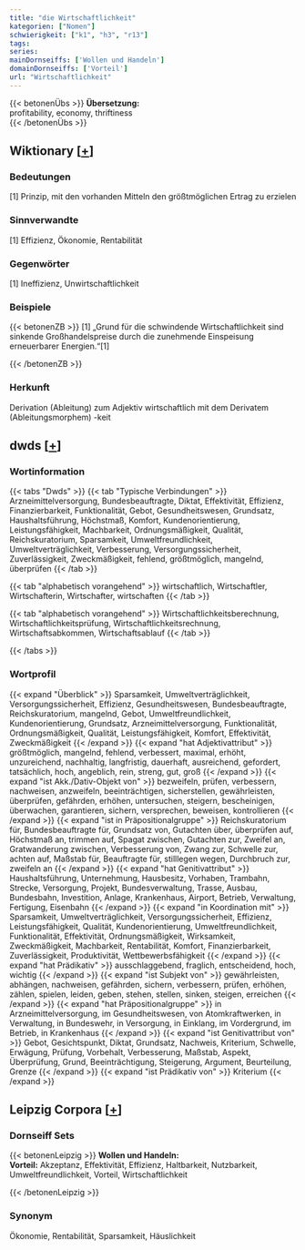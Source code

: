 ```yaml
---
title: "die Wirtschaftlichkeit"
kategorien: ["Nomen"]
schwierigkeit: ["k1", "h3", "r13"]
tags:
series:
mainDornseiffs: ['Wollen und Handeln']
domainDornseiffs: ['Vorteil']
url: "Wirtschaftlichkeit"
---
```


{{< betonenÜbs >}}
**Übersetzung:**  
profitability, economy, thriftiness  
{{< /betonenÜbs >}}

## Wiktionary [[+](https://de.wiktionary.org/wiki/Wirtschaftlichkeit)]

### Bedeutungen
[1] Prinzip, mit den vorhanden Mitteln den größtmöglichen Ertrag zu erzielen  

### Sinnverwandte
[1] Effizienz, Ökonomie,  Rentabilität  

### Gegenwörter
[1] Ineffizienz, Unwirtschaftlichkeit  

### Beispiele
{{< betonenZB >}}
[1] „Grund für die schwindende Wirtschaftlichkeit sind sinkende Großhandelspreise durch die zunehmende Einspeisung erneuerbarer Energien.“[1]  

{{< /betonenZB >}}
### Herkunft
Derivation (Ableitung) zum Adjektiv wirtschaftlich mit dem Derivatem (Ableitungsmorphem) -keit  



## dwds [[+](https://www.dwds.de/wb/Wirtschaftlichkeit)]

### Wortinformation
{{< tabs "Dwds" >}}
{{< tab "Typische Verbindungen" >}}
Arzneimittelversorgung, Bundesbeauftragte, Diktat, Effektivität, Effizienz, Finanzierbarkeit, Funktionalität, Gebot, Gesundheitswesen, Grundsatz, Haushaltsführung, Höchstmaß, Komfort, Kundenorientierung, Leistungsfähigkeit, Machbarkeit, Ordnungsmäßigkeit, Qualität, Reichskuratorium, Sparsamkeit, Umweltfreundlichkeit, Umweltverträglichkeit, Verbesserung, Versorgungssicherheit, Zuverlässigkeit, Zweckmäßigkeit, fehlend, größtmöglich, mangelnd, überprüfen
{{< /tab >}}

{{< tab "alphabetisch vorangehend" >}}
wirtschaftlich, Wirtschaftler, Wirtschafterin, Wirtschafter, wirtschaften
{{< /tab >}}

{{< tab "alphabetisch vorangehend" >}}
Wirtschaftlichkeitsberechnung, Wirtschaftlichkeitsprüfung, Wirtschaftlichkeitsrechnung, Wirtschaftsabkommen, Wirtschaftsablauf
{{< /tab >}}

{{< /tabs >}}

### Wortprofil
{{< expand "Überblick" >}} Sparsamkeit, Umweltverträglichkeit, Versorgungssicherheit, Effizienz, Gesundheitswesen, Bundesbeauftragte, Reichskuratorium, mangelnd, Gebot, Umweltfreundlichkeit, Kundenorientierung, Grundsatz, Arzneimittelversorgung, Funktionalität, Ordnungsmäßigkeit, Qualität, Leistungsfähigkeit, Komfort, Effektivität, Zweckmäßigkeit {{< /expand >}}
{{< expand "hat Adjektivattribut" >}} größtmöglich, mangelnd, fehlend, verbessert, maximal, erhöht, unzureichend, nachhaltig, langfristig, dauerhaft, ausreichend, gefordert, tatsächlich, hoch, angeblich, rein, streng, gut, groß {{< /expand >}}
{{< expand "ist Akk./Dativ-Objekt von" >}} bezweifeln, prüfen, verbessern, nachweisen, anzweifeln, beeinträchtigen, sicherstellen, gewährleisten, überprüfen, gefährden, erhöhen, untersuchen, steigern, bescheinigen, überwachen, garantieren, sichern, versprechen, beweisen, kontrollieren {{< /expand >}}
{{< expand "ist in Präpositionalgruppe" >}} Reichskuratorium für, Bundesbeauftragte für, Grundsatz von, Gutachten über, überprüfen auf, Höchstmaß an, trimmen auf, Spagat zwischen, Gutachten zur, Zweifel an, Gratwanderung zwischen, Verbesserung von, Zwang zur, Schwelle zur, achten auf, Maßstab für, Beauftragte für, stilllegen wegen, Durchbruch zur, zweifeln an {{< /expand >}}
{{< expand "hat Genitivattribut" >}} Haushaltsführung, Unternehmung, Hausbesitz, Vorhaben, Trambahn, Strecke, Versorgung, Projekt, Bundesverwaltung, Trasse, Ausbau, Bundesbahn, Investition, Anlage, Krankenhaus, Airport, Betrieb, Verwaltung, Fertigung, Eisenbahn {{< /expand >}}
{{< expand "in Koordination mit" >}} Sparsamkeit, Umweltverträglichkeit, Versorgungssicherheit, Effizienz, Leistungsfähigkeit, Qualität, Kundenorientierung, Umweltfreundlichkeit, Funktionalität, Effektivität, Ordnungsmäßigkeit, Wirksamkeit, Zweckmäßigkeit, Machbarkeit, Rentabilität, Komfort, Finanzierbarkeit, Zuverlässigkeit, Produktivität, Wettbewerbsfähigkeit {{< /expand >}}
{{< expand "hat Prädikativ" >}} ausschlaggebend, fraglich, entscheidend, hoch, wichtig {{< /expand >}}
{{< expand "ist Subjekt von" >}} gewährleisten, abhängen, nachweisen, gefährden, sichern, verbessern, prüfen, erhöhen, zählen, spielen, leiden, geben, stehen, stellen, sinken, steigen, erreichen {{< /expand >}}
{{< expand "hat Präpositionalgruppe" >}} in Arzneimittelversorgung, im Gesundheitswesen, von Atomkraftwerken, in Verwaltung, in Bundeswehr, in Versorgung, in Einklang, im Vordergrund, im Betrieb, in Krankenhaus {{< /expand >}}
{{< expand "ist Genitivattribut von" >}} Gebot, Gesichtspunkt, Diktat, Grundsatz, Nachweis, Kriterium, Schwelle, Erwägung, Prüfung, Vorbehalt, Verbesserung, Maßstab, Aspekt, Überprüfung, Grund, Beeinträchtigung, Steigerung, Argument, Beurteilung, Grenze {{< /expand >}}
{{< expand "ist Prädikativ von" >}} Kriterium {{< /expand >}}

## Leipzig Corpora [[+](https://corpora.uni-leipzig.de/en/res?word=Wirtschaftlichkeit&corpusId=deu_newscrawl-public_2018)]

### Dornseiff Sets
{{< betonenLeipzig >}}
**Wollen und Handeln:**  
**Vorteil:** Akzeptanz, Effektivität, Effizienz, Haltbarkeit, Nutzbarkeit, Umweltfreundlichkeit, Vorteil, Wirtschaftlichkeit  

{{< /betonenLeipzig >}}

### Synonym
Ökonomie, Rentabilität, Sparsamkeit, Häuslichkeit

